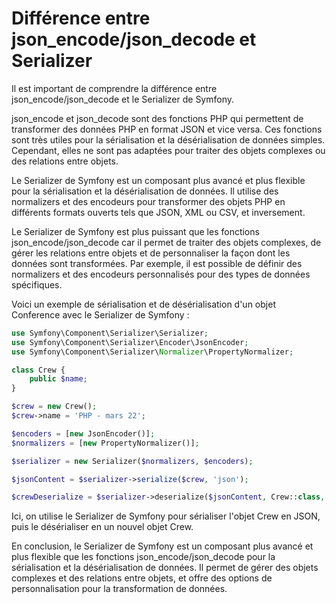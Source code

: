 # Différence entre json_encode/json_decode et Serializer

Il est important de comprendre la différence entre json_encode/json_decode et le Serializer de Symfony.

json_encode et json_decode sont des fonctions PHP qui permettent de transformer des données PHP en format JSON et vice
versa. Ces fonctions sont très utiles pour la sérialisation et la désérialisation de données simples. Cependant, elles
ne sont pas adaptées pour traiter des objets complexes ou des relations entre objets.

Le Serializer de Symfony est un composant plus avancé et plus flexible pour la sérialisation et la désérialisation de
données. Il utilise des normalizers et des encodeurs pour transformer des objets PHP en différents formats ouverts tels
que JSON, XML ou CSV, et inversement.

Le Serializer de Symfony est plus puissant que les fonctions json_encode/json_decode car il permet de traiter des objets
complexes, de gérer les relations entre objets et de personnaliser la façon dont les données sont transformées. Par
exemple, il est possible de définir des normalizers et des encodeurs personnalisés pour des types de données
spécifiques.

Voici un exemple de sérialisation et de désérialisation d'un objet Conference avec le Serializer de Symfony :

```php
use Symfony\Component\Serializer\Serializer;
use Symfony\Component\Serializer\Encoder\JsonEncoder;
use Symfony\Component\Serializer\Normalizer\PropertyNormalizer;

class Crew {
    public $name;
}

$crew = new Crew();
$crew->name = 'PHP - mars 22';

$encoders = [new JsonEncoder()];
$normalizers = [new PropertyNormalizer()];

$serializer = new Serializer($normalizers, $encoders);

$jsonContent = $serializer->serialize($crew, 'json');

$crewDeserialize = $serializer->deserialize($jsonContent, Crew::class, 'json');

```

Ici, on utilise le Serializer de Symfony pour sérialiser l'objet Crew en JSON, puis le désérialiser en un nouvel
objet Crew.

En conclusion, le Serializer de Symfony est un composant plus avancé et plus flexible que les fonctions
json_encode/json_decode pour la sérialisation et la désérialisation de données. Il permet de gérer des objets complexes
et des relations entre objets, et offre des options de personnalisation pour la transformation de données.